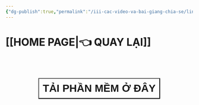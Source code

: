 ```yaml
---
{"dg-publish":true,"permalink":"/iii-cac-video-va-bai-giang-chia-se/link-download-phan-mem/","dgPassFrontmatter":true,"noteIcon":"1","created":"","updated":""}
---
```



# [[HOME PAGE\|👈 QUAY LẠI]]

<div style="display: flex; justify-content: center; cursor: pointer;"> <a href="hhttps://obsidian.md/download" target="_blank"> <button style=" font-size: 28px; padding: 10px; height: fit-content; margin-top: 50px; background: var(--text-accent); font-weight: 600; color: var(--text-on-accent); "> TẢI PHẦN MỀM Ở ĐÂY</button> </a> </div>